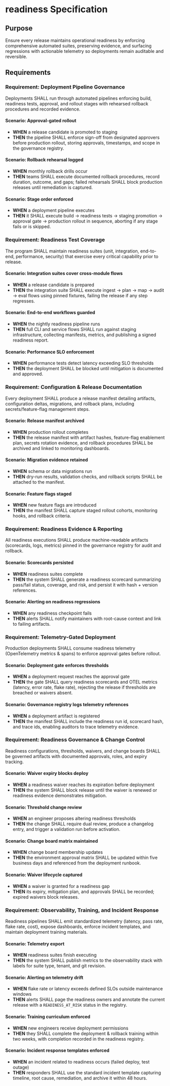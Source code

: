# readiness Specification

## Purpose

Ensure every release maintains operational readiness by enforcing comprehensive automated suites, preserving evidence, and surfacing regressions with actionable telemetry so deployments remain auditable and reversible.

## Requirements

### Requirement: Deployment Pipeline Governance

Deployments SHALL run through automated pipelines enforcing build, readiness tests, approval, and rollout stages with rehearsed rollback procedures and recorded evidence.

#### Scenario: Approval-gated rollout

- **WHEN** a release candidate is promoted to staging
- **THEN** the pipeline SHALL enforce sign-off from designated approvers before production rollout, storing approvals, timestamps, and scope in the governance registry.

#### Scenario: Rollback rehearsal logged

- **WHEN** monthly rollback drills occur
- **THEN** teams SHALL execute documented rollback procedures, record duration, outcome, and gaps; failed rehearsals SHALL block production releases until remediation is captured.

#### Scenario: Stage order enforced

- **WHEN** a deployment pipeline executes
- **THEN** it SHALL execute build → readiness tests → staging promotion → approval gate → production rollout in sequence, aborting if any stage fails or is skipped.

### Requirement: Readiness Test Coverage

The program SHALL maintain readiness suites (unit, integration, end-to-end, performance, security) that exercise every critical capability prior to release.

#### Scenario: Integration suites cover cross-module flows

- **WHEN** a release candidate is prepared
- **THEN** the integration suite SHALL execute ingest → plan → map → audit → eval flows using pinned fixtures, failing the release if any step regresses.

#### Scenario: End-to-end workflows guarded

- **WHEN** the nightly readiness pipeline runs
- **THEN** full CLI and service flows SHALL run against staging infrastructure, collecting manifests, metrics, and publishing a signed readiness report.

#### Scenario: Performance SLO enforcement

- **WHEN** performance tests detect latency exceeding SLO thresholds
- **THEN** the deployment SHALL be blocked until mitigation is documented and approved.

### Requirement: Configuration & Release Documentation

Every deployment SHALL produce a release manifest detailing artifacts, configuration deltas, migrations, and rollback plans, including secrets/feature-flag management steps.

#### Scenario: Release manifest archived

- **WHEN** production rollout completes
- **THEN** the release manifest with artifact hashes, feature-flag enablement plan, secrets rotation evidence, and rollback procedures SHALL be archived and linked to monitoring dashboards.

#### Scenario: Migration evidence retained

- **WHEN** schema or data migrations run
- **THEN** dry-run results, validation checks, and rollback scripts SHALL be attached to the manifest.

#### Scenario: Feature flags staged

- **WHEN** new feature flags are introduced
- **THEN** the manifest SHALL capture staged rollout cohorts, monitoring hooks, and rollback criteria.

### Requirement: Readiness Evidence & Reporting

All readiness executions SHALL produce machine-readable artifacts (scorecards, logs, metrics) pinned in the governance registry for audit and rollback.

#### Scenario: Scorecards persisted

- **WHEN** readiness suites complete
- **THEN** the system SHALL generate a readiness scorecard summarizing pass/fail status, coverage, and risk, and persist it with hash + version references.

#### Scenario: Alerting on readiness regressions

- **WHEN** any readiness checkpoint fails
- **THEN** alerts SHALL notify maintainers with root-cause context and link to failing artifacts.

### Requirement: Telemetry-Gated Deployment

Production deployments SHALL consume readiness telemetry (OpenTelemetry metrics & spans) to enforce approval gates before rollout.

#### Scenario: Deployment gate enforces thresholds

- **WHEN** a deployment request reaches the approval gate
- **THEN** the gate SHALL query readiness scorecards and OTEL metrics (latency, error rate, flake rate), rejecting the release if thresholds are breached or waivers absent.

#### Scenario: Governance registry logs telemetry references

- **WHEN** a deployment artifact is registered
- **THEN** the manifest SHALL include the readiness run id, scorecard hash, and trace ids, enabling auditors to trace telemetry evidence.

### Requirement: Readiness Governance & Change Control

Readiness configurations, thresholds, waivers, and change boards SHALL be governed artifacts with documented approvals, roles, and expiry tracking.

#### Scenario: Waiver expiry blocks deploy

- **WHEN** a readiness waiver reaches its expiration before deployment
- **THEN** the system SHALL block release until the waiver is renewed or readiness evidence demonstrates mitigation.

#### Scenario: Threshold change review

- **WHEN** an engineer proposes altering readiness thresholds
- **THEN** the change SHALL require dual review, produce a changelog entry, and trigger a validation run before activation.

#### Scenario: Change board matrix maintained

- **WHEN** change board membership updates
- **THEN** the environment approval matrix SHALL be updated within five business days and referenced from the deployment runbook.

#### Scenario: Waiver lifecycle captured

- **WHEN** a waiver is granted for a readiness gap
- **THEN** its expiry, mitigation plan, and approvals SHALL be recorded; expired waivers block releases.

### Requirement: Observability, Training, and Incident Response

Readiness pipelines SHALL emit standardized telemetry (latency, pass rate, flake rate, cost), expose dashboards, enforce incident templates, and maintain deployment training materials.

#### Scenario: Telemetry export

- **WHEN** readiness suites finish executing
- **THEN** the system SHALL publish metrics to the observability stack with labels for suite type, tenant, and git revision.

#### Scenario: Alerting on telemetry drift

- **WHEN** flake rate or latency exceeds defined SLOs outside maintenance windows
- **THEN** alerts SHALL page the readiness owners and annotate the current release with a `READINESS_AT_RISK` status in the registry.

#### Scenario: Training curriculum enforced

- **WHEN** new engineers receive deployment permissions
- **THEN** they SHALL complete the deployment & rollback training within two weeks, with completion recorded in the readiness registry.

#### Scenario: Incident response templates enforced

- **WHEN** an incident related to readiness occurs (failed deploy, test outage)
- **THEN** responders SHALL use the standard incident template capturing timeline, root cause, remediation, and archive it within 48 hours.
